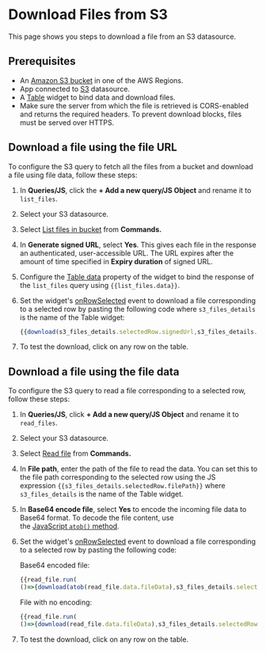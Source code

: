 # Download Files from S3 

This page shows you steps to download a file from an S3 datasource.

## Prerequisites

- An [Amazon S3 bucket](https://docs.aws.amazon.com/AmazonS3/latest/userguide/create-bucket-overview.html) in one of the AWS Regions.
- App connected to [S3](https://docs.appsmith.com/connect-data/reference/querying-amazon-s3) datasource.
- A [Table](https://docs.appsmith.com/reference/widgets/table) widget to bind data and download files.
- Make sure the server from which the file is retrieved is CORS-enabled and returns the required headers. To prevent download blocks, files must be served over HTTPS.

## Download a file using the file URL

To configure the S3 query to fetch all the files from a bucket and download a file using file data, follow these steps:

1. In **Queries/JS**, click the **+ Add a new query/JS Object** and rename it to `list_files`.
2. Select your S3 datasource.
3. Select [List files in bucket](https://docs.appsmith.com/connect-data/reference/querying-amazon-s3#list-files-in-bucket) from **Commands.**
4. In **Generate signed URL**, select **Yes**.
   This gives each file in the response an authenticated, user-accessible URL. The URL expires after the amount of time specified in **Expiry duration** of signed URL.
5. Configure the [Table data](https://docs.appsmith.com/reference/widgets/table#table-data-arrayobject) property of the widget to bind the response of the `list_files` query using `{{list_files.data}}`.
6. Set the widget's [onRowSelected](https://docs.appsmith.com/reference/widgets/table#onrowselected) event to download a file corresponding to a selected row by pasting the following code where `s3_files_details` is the name of the Table widget:

   ```jsx
   {{download(s3_files_details.selectedRow.signedUrl,s3_files_details.selectedRow.fileName.split("/").pop())}}}
   ```
7. To test the download, click on any row on the table.

## Download a file using the file data

To configure the S3 query to read a file corresponding to a selected row, follow these steps:

1. In **Queries/JS**, click **+ Add a new query/JS Object** and rename it to `read_files`.
2. Select your S3 datasource.
3. Select [Read file](https://docs.appsmith.com/connect-data/reference/querying-amazon-s3#read-file) from **Commands.**
4. In **File path**, enter the path of the file to read the data. You can set this to the file path corresponding to the selected row using the JS expression `{{s3_files_details.selectedRow.filePath}}` where `s3_files_details` is the name of the Table widget.
5. In **Base64 encode file**, select **Yes** to encode the incoming file data to Base64 format. To decode the file content, use the [JavaScript `atob()` method](https://developer.mozilla.org/en-US/docs/Web/API/atob).
6. Set the widget's [onRowSelected](https://docs.appsmith.com/reference/widgets/table#onrowselected) event to download a file corresponding to a selected row by pasting the following code:

   Base64 encoded file:
      ```jsx
      {{read_file.run(
      ()=>{download(atob(read_file.data.fileData),s3_files_details.selectedRow.fileName.split("/").pop())})}}
      ```

      File with no encoding:

      ```jsx
      {{read_file.run(
      ()=>{download(read_file.data.fileData),s3_files_details.selectedRow.fileName.split("/").pop()})}}
      ```

7. To test the download, click on any row on the table.